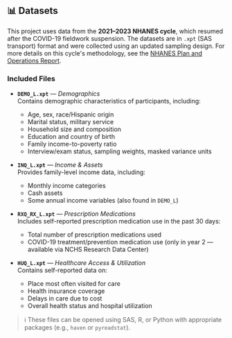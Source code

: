 ## 📊 Datasets

This project uses data from the **2021–2023 NHANES cycle**, which resumed after the COVID-19 fieldwork suspension. The datasets are in `.xpt` (SAS transport) format and were collected using an updated sampling design. For more details on this cycle's methodology, see the [NHANES Plan and Operations Report]([https://www.cdc.gov/nchs/nhanes/index.htm](https://www.cdc.gov/nchs/nhanes/index.html)).

### Included Files

- **`DEMO_L.xpt`** — *Demographics*  
  Contains demographic characteristics of participants, including:
  - Age, sex, race/Hispanic origin
  - Marital status, military service
  - Household size and composition
  - Education and country of birth
  - Family income-to-poverty ratio
  - Interview/exam status, sampling weights, masked variance units

- **`INQ_L.xpt`** — *Income & Assets*  
  Provides family-level income data, including:
  - Monthly income categories
  - Cash assets
  - Some annual income variables (also found in `DEMO_L`)

- **`RXQ_RX_L.xpt`** — *Prescription Medications*  
  Includes self-reported prescription medication use in the past 30 days:
  - Total number of prescription medications used
  - COVID-19 treatment/prevention medication use (only in year 2 — available via NCHS Research Data Center)

- **`HUQ_L.xpt`** — *Healthcare Access & Utilization*  
  Contains self-reported data on:
  - Place most often visited for care
  - Health insurance coverage
  - Delays in care due to cost
  - Overall health status and hospital utilization

> ℹ️ These files can be opened using SAS, R, or Python with appropriate packages (e.g., `haven` or `pyreadstat`).
